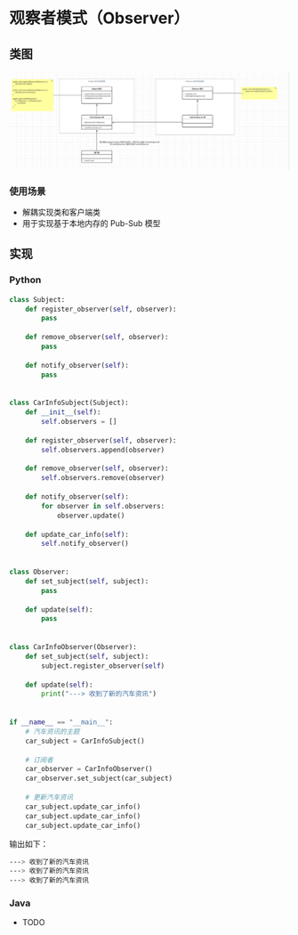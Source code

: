 # 观察者模式（Observer）

## 类图

![](https://raw.githubusercontent.com/hsxhr-10/Blog/master/image/%E8%AE%BE%E8%AE%A1%E6%A8%A1%E5%BC%8F-16.png)

### 使用场景

- 解耦实现类和客户端类
- 用于实现基于本地内存的 Pub-Sub 模型

## 实现

### Python

```python
class Subject:
    def register_observer(self, observer):
        pass

    def remove_observer(self, observer):
        pass

    def notify_observer(self):
        pass


class CarInfoSubject(Subject):
    def __init__(self):
        self.observers = []

    def register_observer(self, observer):
        self.observers.append(observer)

    def remove_observer(self, observer):
        self.observers.remove(observer)

    def notify_observer(self):
        for observer in self.observers:
            observer.update()

    def update_car_info(self):
        self.notify_observer()


class Observer:
    def set_subject(self, subject):
        pass

    def update(self):
        pass


class CarInfoObserver(Observer):
    def set_subject(self, subject):
        subject.register_observer(self)

    def update(self):
        print("---> 收到了新的汽车资讯")


if __name__ == "__main__":
    # 汽车资讯的主题
    car_subject = CarInfoSubject()

    # 订阅者
    car_observer = CarInfoObserver()
    car_observer.set_subject(car_subject)

    # 更新汽车资讯
    car_subject.update_car_info()
    car_subject.update_car_info()
    car_subject.update_car_info()
```

输出如下：

```BASH
---> 收到了新的汽车资讯
---> 收到了新的汽车资讯
---> 收到了新的汽车资讯
```

### Java

- TODO

